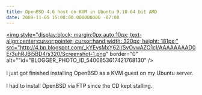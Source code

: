 ```yaml
---
title: OpenBSD 4.6 host on KVM in Ubuntu 9.10 64 bit AMD
date: 2009-11-05 15:08:00.000000000 -07:00
---
```

<a onblur="try {parent.deselectBloggerImageGracefully();} catch(e) {}" href="http://4.bp.blogspot.com/_kYEysMxY62I/SvOvwAZO1cI/AAAAAAAAD0E/3uhRJBi5BD4/s1600-h/Screenshot-1.png"><img style="display:block; margin:0px auto 10px; text-align:center;cursor:pointer; cursor:hand;width: 320px; height: 181px;" src="http://4.bp.blogspot.com/_kYEysMxY62I/SvOvwAZO1cI/AAAAAAAAD0E/3uhRJBi5BD4/s320/Screenshot-1.png" border="0" alt=""id="BLOGGER_PHOTO_ID_5400853617421768130" /></a><br /><br />I just got finished installing OpenBSD as a KVM guest on my Ubuntu server.<br /><br />I had to install OpenBSD via FTP since the CD kept stalling.
